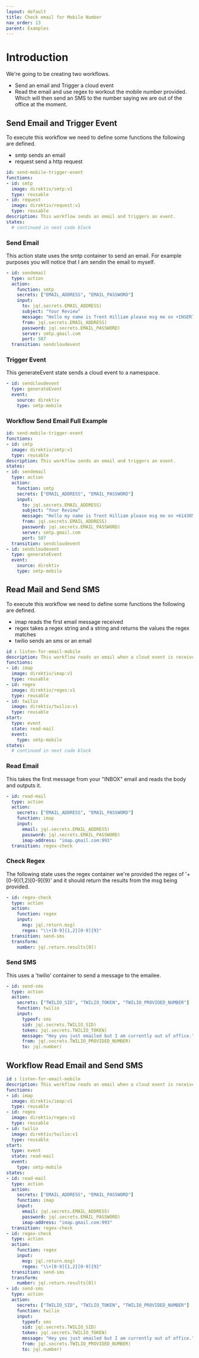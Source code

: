 ```yaml
---
layout: default
title: Check email for Mobile Number
nav_order: 13
parent: Examples
---
```


# Introduction
We're going to be creating two workflows.

- Send an email and Trigger a cloud event
- Read the email and use regex to workout the mobile number provided. Which will then send an SMS to the number saying we are out of the office at the moment.

## Send Email and Trigger Event

To execute this workflow we need to define some functions the following are defined.

- smtp sends an email
- request send a http request

```yaml
id: send-mobile-trigger-event
functions:
- id: smtp
  image: direktiv/smtp:v1
  type: reusable
- id: request
  image: direktiv/request:v1
  type: reusable
description: This workflow sends an email and triggers an event.
states:
  # continued in next code block
```


### Send Email
This action state uses the smtp container to send an email. For example purposes you will notice that I am sendin the email to myself. 

```yaml
- id: sendemail
  type: action
  action:
    function: smtp
    secrets: ["EMAIL_ADDRESS", "EMAIL_PASSWORD"]
    input:
      to: jq(.secrets.EMAIL_ADDRESS)
      subject: "Your Review"
      message: "Hello my name is Trent Hilliam please msg me on +INSERT_MOBILE_NUMBER."
      from: jq(.secrets.EMAIL_ADDRESS)
      password: jq(.secrets.EMAIL_PASSWORD)
      server: smtp.gmail.com
      port: 587
  transition: sendcloudevent
```

### Trigger Event
This generateEvent state sends a cloud event to a namespace.

```yaml
- id: sendcloudevent
  type: generateEvent
  event:
    source: direktiv
    type: smtp-mobile
```

### Workflow Send Email Full Example

```yaml
id: send-mobile-trigger-event
functions:
- id: smtp
  image: direktiv/smtp:v1
  type: reusable
description: This workflow sends an email and triggers an event.
states:
- id: sendemail
  type: action
  action:
    function: smtp
    secrets: ["EMAIL_ADDRESS", "EMAIL_PASSWORD"]
    input:
      to: jq(.secrets.EMAIL_ADDRESS)
      subject: "Your Review"
      message: "Hello my name is Trent Hilliam please msg me on +61430545789."
      from: jq(.secrets.EMAIL_ADDRESS)
      password: jq(.secrets.EMAIL_PASSWORD)
      server: smtp.gmail.com
      port: 587
  transition: sendcloudevent
- id: sendcloudevent
  type: generateEvent
  event:
    source: direktiv
    type: smtp-mobile
```


## Read Mail and Send SMS

To execute this workflow we need to define some functions the following are defined.

- imap reads the first email message received
- regex takes a regex string and a string and returns the values the regex matches
- twilio sends an sms or an email

```yaml
id : listen-for-email-mobile
description: This workflow reads an email when a cloud event is received.
functions:
- id: imap
  image: direktiv/imap:v1
  type: reusable
- id: regex
  image: direktiv/regex:v1
  type: reusable
- id: twilio
  image: direktiv/twilio:v1
  type: reusable
start:
  type: event
  state: read-mail
  event:
    type: smtp-mobile
states:
  # continued in next code block
```

### Read Email
This takes the first message from your "INBOX" email and reads the body and outputs it.

```yaml
- id: read-mail
  type: action
  action:
    secrets: ["EMAIL_ADDRESS", "EMAIL_PASSWORD"]
    function: imap
    input:
      email: jq(.secrets.EMAIL_ADDRESS)
      password: jq(.secrets.EMAIL_PASSWORD)
      imap-address: "imap.gmail.com:993"
  transition: regex-check
```

### Check Regex
The following state uses the regex container we're provided the regex of '\+[0-9]{1,2}[0-9]{9}' and it should return the results from the msg being provided.

```yaml
- id: regex-check
  type: action
  action:
    function: regex
    input:
      msg: jq(.return.msg)
      regex: "\\+[0-9]{1,2}[0-9]{9}"
  transition: send-sms
  transform: 
    number: jq(.return.results[0])
```

### Send SMS
This uses a 'twilio' container to send a message to the emailee.

```yaml
- id: send-sms
  type: action
  action:
    secrets: ["TWILIO_SID", "TWILIO_TOKEN", "TWILIO_PROVIDED_NUMBER"]
    function: twilio
    input:
      typeof: sms
      sid: jq(.secrets.TWILIO_SID)
      token: jq(.secrets.TWILIO_TOKEN)
      message: "Hey you just emailed but I am currently out of office."
      from: jq(.secrets.TWILIO_PROVIDED_NUMBER)
      to: jq(.number)
```

## Workflow Read Email and Send SMS

```yaml
id : listen-for-email-mobile
description: This workflow reads an email when a cloud event is received.
functions:
- id: imap
  image: direktiv/imap:v1
  type: reusable
- id: regex
  image: direktiv/regex:v1
  type: reusable
- id: twilio
  image: direktiv/twilio:v1
  type: reusable
start:
  type: event
  state: read-mail
  event:
    type: smtp-mobile
states:
- id: read-mail
  type: action
  action:
    secrets: ["EMAIL_ADDRESS", "EMAIL_PASSWORD"]
    function: imap
    input:
      email: jq(.secrets.EMAIL_ADDRESS)
      password: jq(.secrets.EMAIL_PASSWORD)
      imap-address: "imap.gmail.com:993"
  transition: regex-check
- id: regex-check
  type: action
  action:
    function: regex
    input:
      msg: jq(.return.msg)
      regex: "\\+[0-9]{1,2}[0-9]{9}"
  transition: send-sms
  transform: 
    number: jq(.return.results[0])
- id: send-sms
  type: action
  action:
    secrets: ["TWILIO_SID", "TWILIO_TOKEN", "TWILIO_PROVIDED_NUMBER"]
    function: twilio
    input:
      typeof: sms
      sid: jq(.secrets.TWILIO_SID)
      token: jq(.secrets.TWILIO_TOKEN)
      message: "Hey you just emailed but I am currently out of office."
      from: jq(.secrets.TWILIO_PROVIDED_NUMBER)
      to: jq(.number)
```